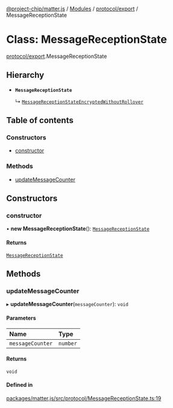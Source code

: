 [@project-chip/matter.js](../README.md) / [Modules](../modules.md) / [protocol/export](../modules/protocol_export.md) / MessageReceptionState

# Class: MessageReceptionState

[protocol/export](../modules/protocol_export.md).MessageReceptionState

## Hierarchy

- **`MessageReceptionState`**

  ↳ [`MessageReceptionStateEncryptedWithoutRollover`](protocol_export.MessageReceptionStateEncryptedWithoutRollover.md)

## Table of contents

### Constructors

- [constructor](protocol_export.MessageReceptionState.md#constructor)

### Methods

- [updateMessageCounter](protocol_export.MessageReceptionState.md#updatemessagecounter)

## Constructors

### constructor

• **new MessageReceptionState**(): [`MessageReceptionState`](protocol_export.MessageReceptionState.md)

#### Returns

[`MessageReceptionState`](protocol_export.MessageReceptionState.md)

## Methods

### updateMessageCounter

▸ **updateMessageCounter**(`messageCounter`): `void`

#### Parameters

| Name | Type |
| :------ | :------ |
| `messageCounter` | `number` |

#### Returns

`void`

#### Defined in

[packages/matter.js/src/protocol/MessageReceptionState.ts:19](https://github.com/project-chip/matter.js/blob/5f71eedebdb9fa54338bde320c311bb359b7455d/packages/matter.js/src/protocol/MessageReceptionState.ts#L19)
